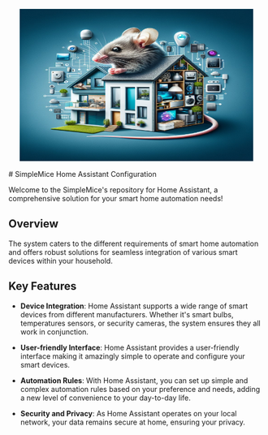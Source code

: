 <p align="center">
  <img width="460" height="300" src="https://github.com/simplemice/home-assistant/blob/main/screenshot/logo.jpg">
</p>
# SimpleMice Home Assistant Configuration

Welcome to the SimpleMice's repository for Home Assistant, a comprehensive solution for your smart home automation needs!

## Overview

The system caters to the different requirements of smart home automation and offers robust solutions for seamless integration of various smart devices within your household. 

## Key Features

- **Device Integration**: Home Assistant supports a wide range of smart devices from different manufacturers. Whether it's smart bulbs, temperatures sensors, or security cameras, the system ensures they all work in conjunction.

- **User-friendly Interface**: Home Assistant provides a user-friendly interface making it amazingly simple to operate and configure your smart devices.

- **Automation Rules**: With Home Assistant, you can set up simple and complex automation rules based on your preference and needs, adding a new level of convenience to your day-to-day life.

- **Security and Privacy**: As Home Assistant operates on your local network, your data remains secure at home, ensuring your privacy.
